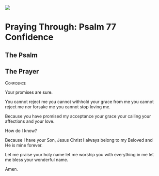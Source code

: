 <img class="intro-left" style="margin-top:10px" src="/images/art-paris-psalter.jpg">

# Praying Through: Psalm 77 Confidence

<p style="clear:both;">

## The Psalm

## The Prayer

<div style="font-variant: small-caps;">
Confidence
</div>


Your promises are sure.

You cannot reject me
  you cannot withhold your grace from me
  you cannot reject me
  nor forsake me
  you cannot stop loving me.

Because you have promised
  my acceptance
  your grace
  your calling
  your affections
  and your love.

How do I know?

Because I have your Son,
  Jesus Christ
  I always belong to my Beloved
  and He is mine forever.

Let me praise your holy name
  let me worship you with everything in me
  let me bless your wonderful name.

Amen.
